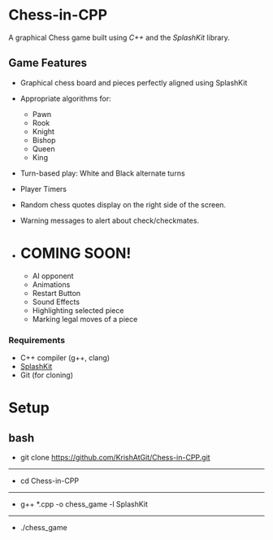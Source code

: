 # Chess-in-CPP

A graphical Chess game built using *C++* and the *SplashKit* library.

## Game Features

- Graphical chess board and pieces perfectly aligned using SplashKit
- Appropriate algorithms for:
  - Pawn
  - Rook
  - Knight
  - Bishop
  - Queen
  - King
- Turn-based play: White and Black alternate turns
- Player Timers
- Random chess quotes display on the right side of the screen.
- Warning messages to alert about check/checkmates.

- # COMING SOON!
    - AI opponent
    - Animations
    - Restart Button
    - Sound Effects
    - Highlighting selected piece
    - Marking legal moves of a piece

### Requirements

- C++ compiler (g++, clang)
- [SplashKit](https://www.splashkit.io/)
- Git (for cloning)

# Setup

## bash

- git clone https://github.com/KrishAtGit/Chess-in-CPP.git
-----
- cd Chess-in-CPP
-----
- g++ *.cpp -o chess_game -l SplashKit
-----
- ./chess_game
